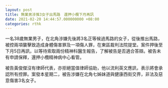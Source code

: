 ```yaml
---
layout: post
title: 無業男涉推3女子出馬路　還押小欖下月再訊
date: 2021-02-20 14:44:57.000000000 +08:00
categories: rthk
---
```


一名38歲無業男子，在北角涉嫌先後將3名正等候過馬路的女子，從後推出馬路，被控兩項襲擊致造成身體傷害罪及一項傷人罪，在東區裁判法院提堂。案件押後至下月5日再訊，以等待索取兩份精神科醫生報告，了解被告是否適合答辯。被告未有申請保釋，還押小欖精神病中心看管。

被告黃俊傑沒有律師代表，亦拒絕當值律師協助，他以流利英文應訊，表示將會承認所有控罪。案發本星期二，被告涉嫌在北角七姊妹道與健康西街交界，非法及惡意傷害3名女子。
